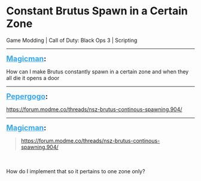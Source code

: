 # Constant Brutus Spawn in a Certain Zone
Game Modding | Call of Duty: Black Ops 3 | Scripting

---
<strong style="font-size: 1.4em;"><span style="text-decoration: underline;text-decoration-color: #34a7f9;"><span style="color:#34a7f9;">Magicman</span></span>:</strong>

<p>How can I make Brutus constantly spawn in a certain zone and when they all die it opens a door</p>

---
<strong style="font-size: 1.4em;"><span style="text-decoration: underline;text-decoration-color: #34a7f9;"><span style="color:#34a7f9;">Pepergogo</span></span>:</strong>

<p><a href="https://forum.modme.co/threads/nsz-brutus-continous-spawning.904/">https://forum.modme.co/threads/nsz-brutus-continous-spawning.904/</a></p>

---
<strong style="font-size: 1.4em;"><span style="text-decoration: underline;text-decoration-color: #34a7f9;"><span style="color:#34a7f9;">Magicman</span></span>:</strong>

<p><blockquote><a href="https://forum.modme.co/threads/nsz-brutus-continous-spawning.904/">https://forum.modme.co/threads/nsz-brutus-continous-spawning.904/</a><br /></blockquote><br /><br />How do I implement that so it pertains to one zone only?</p>
